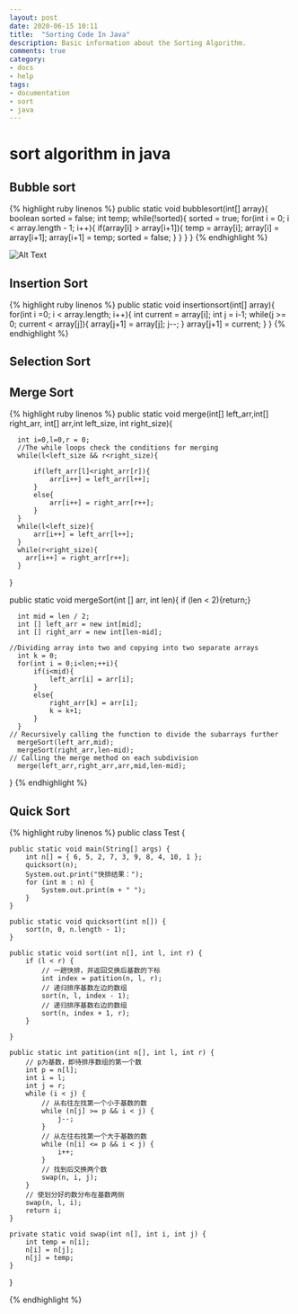 ```yaml
---
layout: post
date: 2020-06-15 10:11
title:  "Sorting Code In Java"
description: Basic information about the Sorting Algorithm.
comments: true
category: 
- docs
- help
tags:
- documentation
- sort
- java
---
```



# sort algorithm in java

## Bubble sort
{% highlight ruby linenos %}
public static void bubblesort(int[] array){
	boolean sorted = false;
	int temp;
	while(!sorted){
		sorted = true;
		for(int i = 0; i < array.length - 1; i++){
			if(array[i] > array[i+1]){
				temp = array[i];
				array[i] = array[i+1];
				array[i+1] = temp;
				sorted = false;
			}
		}
	}
} 
{% endhighlight %}

![Alt Text](https://images.unsplash.com/photo-1449247709967-d4461a6a6103?ixlib=rb-0.3.5&q=80&fm=jpg&crop=entropy&s=d1b9ba0f56bbb8a965d26e8c4177f4af)
<!--more-->
## Insertion Sort
{% highlight ruby linenos %}
public static void insertionsort(int[] array){
	for(int i =0; i < array.length; i++){
		int current = array[i];
		int j = i-1;
		while(j >= 0; current < array[j]){
			array[j+1] = array[j];
			j--;
		}
		array[j+1] = current;
	}
}
{% endhighlight %}

## Selection Sort


## Merge Sort
{% highlight ruby linenos %}
  public static void merge(int[] left_arr,int[] right_arr, int[] arr,int left_size, int right_size){
      
      int i=0,l=0,r = 0;
      //The while loops check the conditions for merging
      while(l<left_size && r<right_size){
          
          if(left_arr[l]<right_arr[r]){
              arr[i++] = left_arr[l++];
          }
          else{
              arr[i++] = right_arr[r++];
          }
      }
      while(l<left_size){
          arr[i++] = left_arr[l++];
      }
      while(r<right_size){
        arr[i++] = right_arr[r++];
      }
  }

  public static void mergeSort(int [] arr, int len){
      if (len < 2){return;}
      
      int mid = len / 2;
      int [] left_arr = new int[mid];
      int [] right_arr = new int[len-mid];
      
    //Dividing array into two and copying into two separate arrays
      int k = 0;
      for(int i = 0;i<len;++i){
          if(i<mid){
              left_arr[i] = arr[i];
          }
          else{
              right_arr[k] = arr[i];
              k = k+1;
          }
      }
    // Recursively calling the function to divide the subarrays further
      mergeSort(left_arr,mid);
      mergeSort(right_arr,len-mid);
    // Calling the merge method on each subdivision
      merge(left_arr,right_arr,arr,mid,len-mid);
  }
{% endhighlight %}

## Quick Sort
{% highlight ruby linenos %}
public class Test {

	public static void main(String[] args) {
		int n[] = { 6, 5, 2, 7, 3, 9, 8, 4, 10, 1 };
		quicksort(n);
		System.out.print("快排结果：");
		for (int m : n) {
			System.out.print(m + " ");
		}
	}

	public static void quicksort(int n[]) {
		sort(n, 0, n.length - 1);
	}

	public static void sort(int n[], int l, int r) {
		if (l < r) {
			// 一趟快排，并返回交换后基数的下标
			int index = patition(n, l, r);
			// 递归排序基数左边的数组
			sort(n, l, index - 1);
			// 递归排序基数右边的数组
			sort(n, index + 1, r);
		}

	}

	public static int patition(int n[], int l, int r) {
		// p为基数，即待排序数组的第一个数
		int p = n[l];
		int i = l;
		int j = r;
		while (i < j) {
			// 从右往左找第一个小于基数的数
			while (n[j] >= p && i < j) {
				j--;
			}
			// 从左往右找第一个大于基数的数
			while (n[i] <= p && i < j) {
				i++;
			}
			// 找到后交换两个数
			swap(n, i, j);
		}
		// 使划分好的数分布在基数两侧
		swap(n, l, i);
		return i;
	}

	private static void swap(int n[], int i, int j) {
		int temp = n[i];
		n[i] = n[j];
		n[j] = temp;
	}

}

{% endhighlight %}
